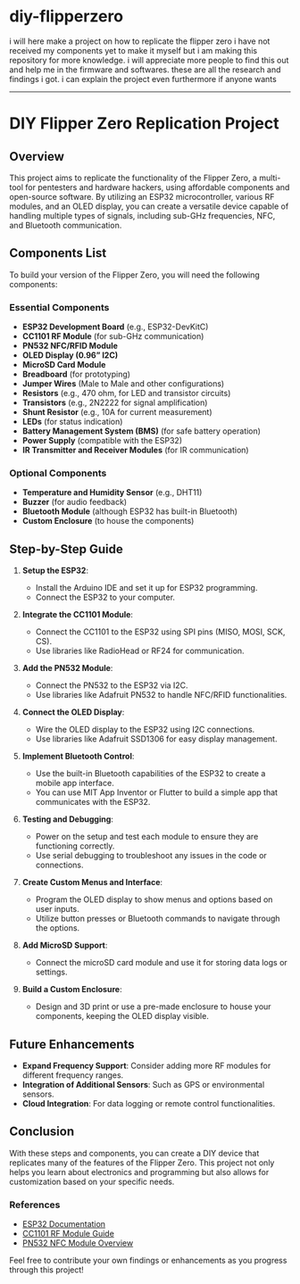 # diy-flipperzero
i will here make a project on how to replicate the flipper zero i have not received my components yet to make it myself but i am making this repository for more knowledge. i will appreciate more people to find this out and help me in the firmware and softwares. these are all the research and findings i got. i can explain the project even furthermore if anyone wants

---

# DIY Flipper Zero Replication Project

## Overview
This project aims to replicate the functionality of the Flipper Zero, a multi-tool for pentesters and hardware hackers, using affordable components and open-source software. By utilizing an ESP32 microcontroller, various RF modules, and an OLED display, you can create a versatile device capable of handling multiple types of signals, including sub-GHz frequencies, NFC, and Bluetooth communication.

## Components List
To build your version of the Flipper Zero, you will need the following components:

### Essential Components
- **ESP32 Development Board** (e.g., ESP32-DevKitC)
- **CC1101 RF Module** (for sub-GHz communication)
- **PN532 NFC/RFID Module**
- **OLED Display (0.96” I2C)**
- **MicroSD Card Module**
- **Breadboard** (for prototyping)
- **Jumper Wires** (Male to Male and other configurations)
- **Resistors** (e.g., 470 ohm, for LED and transistor circuits)
- **Transistors** (e.g., 2N2222 for signal amplification)
- **Shunt Resistor** (e.g., 10A for current measurement)
- **LEDs** (for status indication)
- **Battery Management System (BMS)** (for safe battery operation)
- **Power Supply** (compatible with the ESP32)
- **IR Transmitter and Receiver Modules** (for IR communication)

### Optional Components
- **Temperature and Humidity Sensor** (e.g., DHT11)
- **Buzzer** (for audio feedback)
- **Bluetooth Module** (although ESP32 has built-in Bluetooth)
- **Custom Enclosure** (to house the components)

## Step-by-Step Guide
1. **Setup the ESP32**: 
   - Install the Arduino IDE and set it up for ESP32 programming.
   - Connect the ESP32 to your computer.

2. **Integrate the CC1101 Module**:
   - Connect the CC1101 to the ESP32 using SPI pins (MISO, MOSI, SCK, CS).
   - Use libraries like RadioHead or RF24 for communication.

3. **Add the PN532 Module**:
   - Connect the PN532 to the ESP32 via I2C.
   - Use libraries like Adafruit PN532 to handle NFC/RFID functionalities.

4. **Connect the OLED Display**:
   - Wire the OLED display to the ESP32 using I2C connections.
   - Use libraries like Adafruit SSD1306 for easy display management.

5. **Implement Bluetooth Control**:
   - Use the built-in Bluetooth capabilities of the ESP32 to create a mobile app interface.
   - You can use MIT App Inventor or Flutter to build a simple app that communicates with the ESP32.

6. **Testing and Debugging**:
   - Power on the setup and test each module to ensure they are functioning correctly.
   - Use serial debugging to troubleshoot any issues in the code or connections.

7. **Create Custom Menus and Interface**:
   - Program the OLED display to show menus and options based on user inputs.
   - Utilize button presses or Bluetooth commands to navigate through the options.

8. **Add MicroSD Support**:
   - Connect the microSD card module and use it for storing data logs or settings.

9. **Build a Custom Enclosure**:
   - Design and 3D print or use a pre-made enclosure to house your components, keeping the OLED display visible.

## Future Enhancements
- **Expand Frequency Support**: Consider adding more RF modules for different frequency ranges.
- **Integration of Additional Sensors**: Such as GPS or environmental sensors.
- **Cloud Integration**: For data logging or remote control functionalities.

## Conclusion
With these steps and components, you can create a DIY device that replicates many of the features of the Flipper Zero. This project not only helps you learn about electronics and programming but also allows for customization based on your specific needs.

### References
- [ESP32 Documentation](https://docs.espressif.com/projects/esp-idf/en/latest/esp32/get-started/index.html)
- [CC1101 RF Module Guide](https://www.electronicwings.com/nrf-communication/cc1101-rf-transceiver-module)
- [PN532 NFC Module Overview](https://learn.adafruit.com/adafruit-pn532-rfid-nfc)

Feel free to contribute your own findings or enhancements as you progress through this project!

